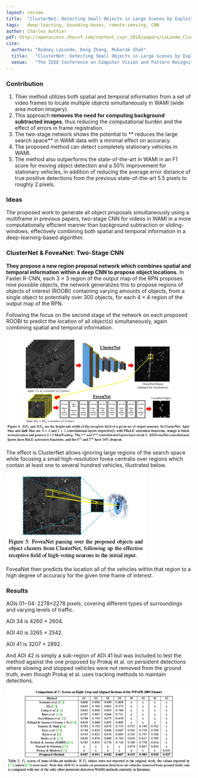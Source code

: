 ```yaml
---
layout: review
title:  "ClusterNet: Detecting Small Objects in Large Scenes by Exploiting Spatio-Temporal Information"
tags:   deep-learning, bounding-boxes, remote-sensing, CNN
author: Charles Authier
pdf: http://openaccess.thecvf.com/content_cvpr_2018/papers/LaLonde_ClusterNet_Detecting_Small_CVPR_2018_paper.pdf
cite:
  authors: "Rodney LaLonde, Dong Zhang, Mubarak Shah"
  title:   "ClusterNet: Detecting Small Objects in Large Scenes by Exploiting Spatio-Temporal Information"
  venue:   "The IEEE Conference on Computer Vision and Pattern Recognition (CVPR, June 2018) "
---
```


### Contribution

1. Thier method utilizes both spatial and temporal information from a set of video frames to locate multiple objects simultaneously in WAMI (wide area motion imagery).
2. This approach **removes the need for computing background subtracted images**, thus reducing the computational burden and the effect of errors in frame registration.
3. The two-stage network shows the potential to ** reduces the large search space** in WAMI data with a minimal effect on accuracy.
4. The proposed method can detect completely stationary vehicles in WAMI.
5. The method also outperforms the state-of-the-art in WAMI in an F1 score for moving object detection and a 50% improvement for stationary vehicles, in addition of reducing the average error distance of true positive detections from the previous state-of-the-art 5.5 pixels to roughly 2 pixels.

### Ideas

The proposed work to generate all object proposals simultaneously using a multiframe in previous papers, two-stage CNN for videos in WAMI in a more computationally efficient manner than background subtraction or sliding-windows, effectively combining both spatial and temporal information in a deep-learning-based algorithm.

### ClusterNet & FoveaNet: Two-Stage CNN

**They propose a new region proposal network which combines spatial and temporal information within a deep CNN to propose object locations.**
In Faster R-CNN, each 3 × 3 region of the output map of the RPN proposes nine possible objects, the network generalizes this to propose regions of objects of interest (ROOBI) containing varying amounts of objects, from a single object to potentially over 300 objects, for each 4 × 4 region of the output map of the RPN.

Following the focus on the second stage of the network on each proposed ROOBI to predict the location of all object(s) simultaneously, again combining spatial and temporal information.

![](/deep-learning/images/ClusterNet/clusternet_network.png)

The effect is ClusterNet allows ignoring large regions of the search space while focusing a small high-resolution fovea centralis over regions which contain at least one to several hundred vehicles, illustrated below.

![](/deep-learning/images/ClusterNet/clusternet_feova.png)

FoveaNet then predicts the location all of the vehicles within that region to a high degree of accuracy for the given time frame of interest.

### Results

AOIs 01−04: 2278×2278 pixels, covering different types of surroundings and varying levels of traffic.

AOI 34 is 4260 × 2604.

AOI 40 is 3265 × 2542.

AOI 41 is 3207 × 2892.

And AOI 42 is simply a sub-region of AOI 41 but was included to test the method against the one proposed by Prokaj et al. on persistent detections where slowing and stopped vehicles were not removed from the ground truth, even though Prokaj et al. uses tracking methods to maintain detections.

![](/deep-learning/images/ClusterNet/clusternet_table.png)

